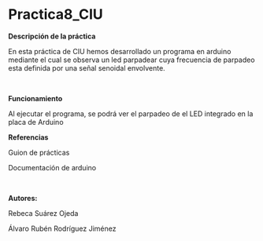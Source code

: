 # Practica8_CIU
<p><b> Descripción de la práctica </b></p>

En esta práctica de CIU hemos desarrollado un programa en arduino mediante el cual se observa un led parpadear cuya frecuencia de parpadeo esta definida por una señal senoidal envolvente. 

<br>
<p><b> Funcionamiento </b></p>
Al ejecutar el programa, se podrá ver el parpadeo de el LED integrado en la placa de Arduino
<br>

<p><b> Referencias </b></p>
<p>Guion de prácticas</p>
<p>Documentación de arduino</p>
<br>

<p><b> Autores: </b></p>
<p> Rebeca Suárez Ojeda </p>
<p> Álvaro Rubén Rodríguez Jiménez </p>
